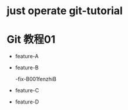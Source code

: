 # just operate git-tutorial
# Git 教程01

- feature-A
- feature-B


  -fix-B001fenzhiB
- feature-C
- feature-D
